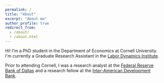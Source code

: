 ```yaml
---
permalink: /
title: "About"
excerpt: "About me"
author_profile: true
redirect_from: 
  - /about/
  - /about.html
---
```


Hi! I'm a PhD student in the Department of Economics at Cornell University. I'm currently a Graduate Research Assistant in the [Labor Dynamics Institute](https://www.ilr.cornell.edu/labor-dynamics-institute).

Prior to attending Cornell, I was a research analyst at the [Federal Reserve Bank of Dallas](https://www.dallasfed.org/research.aspx) and a research fellow at the [Inter-American Development Bank](https://www.iadb.org/en).

